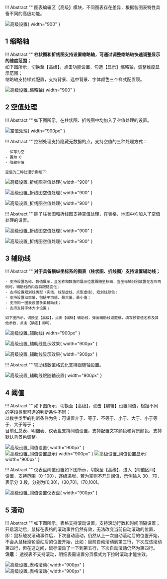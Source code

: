 !!! Abstract ""
    图表编辑区【高级】模块，不同图表存在差异，根据各图表特性具备不同的高级功能。

![高级设置](../../img/view_generation/2.0数据大屏高级功能.png){ width="900" }

## 1 缩略轴

!!! Abstract ""
    **柱状图和折线图支持设置缩略轴，可通过调整缩略轴快速调整显示的维度范围；**  
    如下图所示，切换至【高级】，点击功能设置，勾选【显示】缩略轴，调整维度显示范围；  
    缩略轴支持样式配置，支持背景、选中背景、字体颜色三个样式配置项。

![高级设置_缩略轴](../../img/view_generation/2.0数据大屏缩略.png){ width="900" }

## 2 空值处理

!!! Abstract ""
    如下图所示，在柱状图、折线图中均加入了空值处理的设置。

![空值处理](../../img/view_generation/2.0数据大屏空值处理.png){ width="900px" }

!!! Abstract ""
    控制处理支持隐藏无数据的点，支持空值的三种处理方式：

    - 保存为空
    - 置为 0
    - 隐藏空值
    
    空值的三种处理示例如下:

![高级设置_折线图空值处理](../../img/view_generation/2.0数据大屏空值处理保持为空.png){ width="900" }

![高级设置_折线图空值处理](../../img/view_generation/2.0数据大屏空值处理置为0.png){ width="900" }

![高级设置_折线图空值处理](../../img/view_generation/2.0数据大屏隐藏空值.png){ width="900" }

!!! Abstract ""
    除了柱状图和折线图支持空值处理，在表格、地图中均加入了空值处理的设置。

![高级设置_折线图空值处理](../../img/view_generation/2.0数据大屏表格空值处理.png){ width="900" }

![高级设置_折线图空值处理](../../img/view_generation/2.0数据大屏地图空值处理.png){ width="900" }

## 3 辅助线

!!! Abstract ""
    **对于具备横纵坐标系的图表（柱状图、折线图）支持设置辅助线；**

    - 支持设置名称、数值展示，且名称和数值的展示位置跟随坐标轴，当坐标轴分别放置在左右两侧时，辅助线的内容将跟随变化；  
    - 支持设置短划线类型（实线、线型虚线、点型虚线）、短划线颜色；  
    - 支持设置动态值，包括平均值、最大值、最小值；  
    - 支持同一图表设置多条辅助线；  
    - 支持支持字体大小设置；  

    如下图所示，切换至【高级】，点击【编辑】辅助线，弹出辅助线设置框，填写预警值名称及其他参数，点击【确定】即可。

![高级设置_辅助线](../../img/view_generation/2.0数据大屏辅助线功能.png){ width="900px" }

![高级设置_辅助线显示效果](../../img/view_generation/2.0数据大屏设置辅助线.png){ width="900px" }

![高级设置_辅助线显示效果](../../img/view_generation/2.0数据大屏辅助线效果.png){ width="900px" }

!!! Abstract ""
    辅助线数值格式化支持跟随轴设置。

![高级设置_辅助线跟随轴设置](../../img/view_generation/2.0数据大屏辅助线轴值变化.png){ width="900px" }

## 4 阈值

!!! Abstract ""
    如下图所示，切换至【高级】，点击【编辑】设置阈值，根据不同的字段类型可选的判断条件不同；  
    以数字类型的判断条件为例：可设置介于、等于、不等于、小于、大于、小于等于、大于等于；  
    目前汇总表、明细表、仪表盘支持阈值设置，支持配置文字颜色和背景颜色，支持默认背景色调整。

![高级设置_阈值设置](../../img/view_generation/2.数据大屏阈值功能.png){ width="900px" }  
![高级设置_阈值设置显示](../../img/view_generation/2.0数据大屏设置阈值.png){ width="900px" }
![高级设置_阈值设置显示](../../img/view_generation/2.0数据大屏阈值效果.png){ width="900px" }

!!! Abstract ""
    仪表盘阈值设置如下图所示，切换至【高级】，进入【阈值区间】设置，支持范围（0-100），逐级递增，若为空则不开启阈值，示例输入 30，70，表示分 3 段，分别为[0,30]，(30,70]，(70,100]。

![高级设置_阈值设置仪表盘](../../img/view_generation/2.0数据大屏仪表盘阈值.png){ width="900px" }

## 5 滚动

!!! Abstract ""
    如下图所示，表格支持滚动设置，支持滚动行数和时间间隔设置；  
    开启滚动后，鼠标在表格的滚动事件仍然有效，无法改变当前自动滚动的位置，即：鼠标触发滚动事件后，下次自动滚动，仍然从上一次自动滚动后的位置开始，不会从鼠标滚轮滚动后的位置开始，比如：目前自动滚动到第三行，下次应该滚动第四行，但在这之间，鼠标滚动了一下到第五行，下次自动滚动仍然为第四行。  
    **注意：** 透视表不支持滚动，明细表需设置分页模式为下拉时滚动才能生效。

![高级设置_表格滚动](../../img/view_generation/2.0数据大屏下拉模式.png){ width="900px" }  
![高级设置_表格滚动](../../img/view_generation/2.0数据大屏设置滚动.png){ width="900px" }

